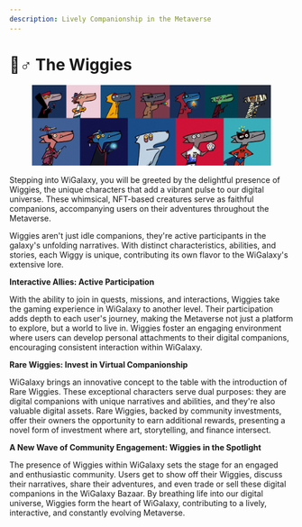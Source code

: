 ```yaml
---
description: Lively Companionship in the Metaverse
---
```


# 🧙♂ The Wiggies

<figure><img src="../../.gitbook/assets/Wiggies.jpeg" alt=""><figcaption></figcaption></figure>

Stepping into WiGalaxy, you will be greeted by the delightful presence of Wiggies, the unique characters that add a vibrant pulse to our digital universe. These whimsical, NFT-based creatures serve as faithful companions, accompanying users on their adventures throughout the Metaverse.

Wiggies aren't just idle companions, they're active participants in the galaxy's unfolding narratives. With distinct characteristics, abilities, and stories, each Wiggy is unique, contributing its own flavor to the WiGalaxy's extensive lore.



**Interactive Allies: Active Participation**

With the ability to join in quests, missions, and interactions, Wiggies take the gaming experience in WiGalaxy to another level. Their participation adds depth to each user's journey, making the Metaverse not just a platform to explore, but a world to live in. Wiggies foster an engaging environment where users can develop personal attachments to their digital companions, encouraging consistent interaction within WiGalaxy.



**Rare Wiggies: Invest in Virtual Companionship**

WiGalaxy brings an innovative concept to the table with the introduction of Rare Wiggies. These exceptional characters serve dual purposes: they are digital companions with unique narratives and abilities, and they're also valuable digital assets. Rare Wiggies, backed by community investments, offer their owners the opportunity to earn additional rewards, presenting a novel form of investment where art, storytelling, and finance intersect.



**A New Wave of Community Engagement: Wiggies in the Spotlight**

The presence of Wiggies within WiGalaxy sets the stage for an engaged and enthusiastic community. Users get to show off their Wiggies, discuss their narratives, share their adventures, and even trade or sell these digital companions in the WiGalaxy Bazaar. By breathing life into our digital universe, Wiggies form the heart of WiGalaxy, contributing to a lively, interactive, and constantly evolving Metaverse.
